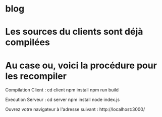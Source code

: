 # blog

# Les sources du clients sont déjà compilées
# Au case ou, voici la procédure pour les recompiler
Compilation Client :
cd client
npm install
npm run build

Execution Serveur :
cd server
npm install
node index.js

Ouvrez votre navigateur à l'adresse suivant : http://localhost:3000/
